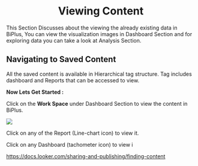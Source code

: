 


<center><h1>Viewing Content</h1></center>

This Section Discusses about the viewing the already existing data in BiPlus, You can view the visualization images in Dashboard Section and for exploring data you can take a look at Analysis Section.

## Navigating to Saved Content 

All the saved content is available in Hierarchical tag structure. Tag includes dashboard and Reports that can be accessed to view.

**Now Lets Get Started :**

Click on the **Work Space** under Dashboard Section to view the content in BiPlus.

![
](https://raw.githubusercontent.com/sv18042016/fp1/980dfc884f8704e935002d0a97ed903510de517e/images/view_list.png)

Click on any of the Report (Line-chart icon) to view it.

Click on any Dashboard (tachometer icon) to view i





https://docs.looker.com/sharing-and-publishing/finding-content
<!--stackedit_data:
eyJoaXN0b3J5IjpbMTYzOTA2Mzc5NSwxMDA2ODgwODY2LDEyOD
Q1NzQ0NTcsMjAwMTE2Mjk3OCwtMTEwMTA4ODk3MiwxNTczOTQ1
NTcwXX0=
-->